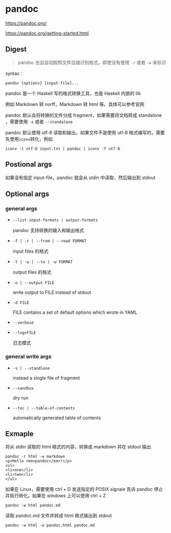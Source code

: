 # pandoc

https://pandoc.org/

https://pandoc.org/getting-started.html

## Digest

> pandoc 也会自动按照文件后缀识别格式，即使没有使用 `-r` 或者 `-w` 来标识

syntax：

`pandoc [options] [input-file]...`

pandoc 是一个 Haskell 写的格式转换工具，也是 Haskell 内嵌的 lib

例如 Markdown 转 norff，Markdown 转 html 等。具体可以参考官网

pandoc 默认会将转换的文件分成 fragment，如果需要将文档转成 standalone ，需要使用 `-s` 或者 `--standalone`

pandoc 默认使用 utf-8 读取和输出，如果文件不是使用 utf-8 格式编写的，需要先使用`iconv`转化，例如

```
iconv -t utf-8 input.txt | pandoc | iconv -f utf-8
```

## Postional args

如果没有指定  input-file，pandoc 就会从 stdin 中读取，然后输出到 stdout

## Optional args

### general args

- `--list-input-formats | output-formats`

  pandoc 支持转换的输入和输出格式

- `-f | -r | --from | --read FORMAT`

  input files 的格式

- `-t | -w | --to | -w FORMAT`

  output files 的格式

- `-o | --output FILE`

  write output to FILE instead of stdout

- `-d FILE`

  FILE contains a set of default options which wrote in YAML

- `--verbose`

- `--log=FILE`

  日志模式

### general write args

- `-s | --standlone`

  instead a single file of fragment

- `--sandbox`

  dry run

- `--toc | --table-of-contents`

  automatically generated table of contents

## Exmaple

将从 stdin 读取的 html 格式的内容，转换成 markdown 并在 stdout 输出

```
pandoc -r html -w markdown
<p>Hello <em>pandoc</em>!</p>
<ul>
<li>one</li>
<li>two</li>
</ul>
```

如果在 Linux，需要使用 ctrl + D 发送指定的 POSIX signale 告诉 pandoc 停止并执行转化。如果在 windows 上可以使用 ctrl + Z

```
pandoc -w html pandoc.md
```

读取 pandoc.md 文件并转成 html 格式输出到 stdout 

```
pandoc -w html -o pandoc.html pandoc.md
```

